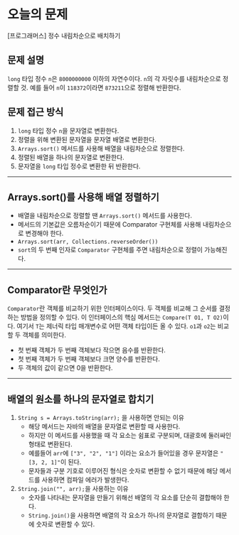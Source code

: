 # 오늘의 문제
[프로그래머스] 정수 내림차순으로 배치하기 

## 문제 설명
`long` 타입 정수 `n`은 `8000000000` 이하의 자연수이다. `n`의 각 자릿수를 내림차순으로 정렬할 것. 
예를 들어 `n`이 `118372`이라면 `873211`으로 정렬해 반환한다. 

## 문제 접근 방식 
1. `long` 타입 정수 `n`을 문자열로 변환한다.
2. 정렬을 위해 변환된 문자열을 문자열 배열로 변환한다.
3. `Arrays.sort()` 메서드를 사용해 배열을 내림차순으로 정렬한다.
4. 정렬된 배열을 하나의 문자열로 변환한다.
5. 문자열을 `long` 타입 정수로 변환한 뒤 반환한다. 

---

## Arrays.sort()를 사용해 배열 정렬하기 
   - 배열을 내림차순으로 정렬할 땐 `Arrays.sort()` 메서드를 사용한다.
   - 메서드의 기본값은 오름차순이기 때문에 Comparator 구현체를 사용해 내림차순으로 변경해야 한다.
   - `Arrays.sort(arr, Collections.reverseOrder())`
   - `sort`의 두 번째 인자로 `Comparator` 구현체를 주면 내림차순으로 정렬이 가능해진다.

---

## Comparator란 무엇인가  
`Comparator`란 객체를 비교하기 위한 인터페이스이다. 두 객체를 비교해 그 순서를 결정하는 방법을 정의할 수 있다. 
이 인터페이스의 핵심 메서드는 `Compare(T O1, T O2)`이다. 여기서 `T`는 제너릭 타입 매개변수로 어떤 객체 타입이든 올 수 있다. `o1`과 `o2`는 비교할 두 객체를 의미한다.
  - 첫 번째 객체가 두 번째 객체보다 작으면 음수를 반환한다.
  - 첫 번째 객체가 두 번째 객체보다 크면 양수를 반환한다.
  - 두 객체의 값이 같으면 0을 반환한다.  

---

## 배열의 원소를 하나의 문자열로 합치기 
   1. `String s = Arrays.toString(arr);` 을 사용하면 안되는 이유
      - 해당 메서드는 자바의 배열을 문자열로 변환할 때 사용한다.
      - 하지만 이 메서드를 사용했을 때 각 요소는 쉼표로 구분되며, 대괄호에 둘러싸인 형태로 변환된다.
      - 예를들어 `arr`에 `["3", "2", "1"]` 이라는 요소가 들어있을 경우 문자열은 `"[3, 2, 1]"`이 된다.
      - 문자들과 구분 기호로 이루어진 형식은 숫자로 변환할 수 없기 때문에 해당 메서드를 사용하면 컴파일 에러가 발생한다.
   2. `String.join("", arr);`을 사용하는 이유
      - 숫자를 나타내는 문자열을 만들기 위해선 배열의 각 요소를 단순히 결합해야 한다.
      - `String.join()`을 사용하면 배열의 각 요소가 하나의 문자열로 결합하기 때문에 숫자로 변환할 수 있다.           






  
